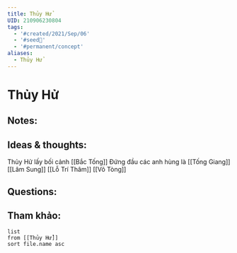 ```yaml
---
title: Thủy Hử
UID: 210906230804
tags:
  - '#created/2021/Sep/06'
  - '#seed🥜'
  - '#permanent/concept'
aliases:
  - Thủy Hử
---
```

# Thủy Hử

## Notes:


## Ideas & thoughts:
Thủy Hử lấy bối cảnh [[Bắc Tống]]
Đứng đầu các anh hùng là [[Tống Giang]]
[[Lâm Sung]]
[[Lỗ Trí Thâm]]
[[Võ Tòng]]

## Questions:


## Tham khảo:
```dataview
list
from [[Thủy Hử]]
sort file.name asc
```